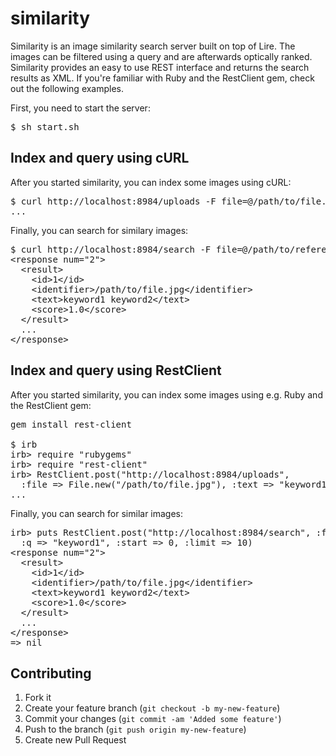 
# similarity

Similarity is an image similarity search server built on top of Lire.
The images can be filtered using a query and are afterwards optically ranked.
Similarity provides an easy to use REST interface and returns the search results as XML.
If you're familiar with Ruby and the RestClient gem, check out the following examples.

First, you need to start the server:

<pre>
$ sh start.sh
</pre>

## Index and query using cURL

After you started similarity, you can index some images using cURL:

<pre>
$ curl http://localhost:8984/uploads -F file=@/path/to/file.jpg -F "text=keyword1 keyword2" -F id=1
...
</pre>

Finally, you can search for similary images:

<pre>
$ curl http://localhost:8984/search -F file=@/path/to/reference.jpg -F q=keyword1 -F start=0 -F limit=10
&lt;response num="2"&gt;
  &lt;result&gt;
    &lt;id&gt;1&lt;/id&gt;
    &lt;identifier&gt;/path/to/file.jpg&lt;/identifier&gt;
    &lt;text&gt;keyword1 keyword2&lt;/text&gt;
    &lt;score&gt;1.0&lt;/score&gt;
  &lt;/result&gt;
  ...
&lt;/response&gt;
</pre>

## Index and query using RestClient

After you started similarity, you can index some images using e.g. Ruby and the RestClient gem:

<pre>
gem install rest-client

$ irb
irb> require "rubygems"
irb> require "rest-client"
irb> RestClient.post("http://localhost:8984/uploads",
  :file => File.new("/path/to/file.jpg"), :text => "keyword1 keyword2", :id => 1) 
...
</pre>

Finally, you can search for similar images:

<pre>
irb> puts RestClient.post("http://localhost:8984/search", :file => File.new("/path/to/reference.jpg"),
  :q => "keyword1", :start => 0, :limit => 10)
&lt;response num="2"&gt;
  &lt;result&gt;
    &lt;id&gt;1&lt;/id&gt;
    &lt;identifier&gt;/path/to/file.jpg&lt;/identifier&gt;
    &lt;text&gt;keyword1 keyword2&lt;/text&gt;
    &lt;score&gt;1.0&lt;/score&gt;
  &lt;/result&gt;
  ...
&lt;/response&gt;
=> nil
</pre>

## Contributing

1. Fork it
2. Create your feature branch (`git checkout -b my-new-feature`)
3. Commit your changes (`git commit -am 'Added some feature'`)
4. Push to the branch (`git push origin my-new-feature`)
5. Create new Pull Request

